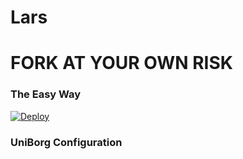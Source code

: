 
# Lars
# FORK AT YOUR OWN RISK


### The Easy Way
[![Deploy](https://www.herokucdn.com/deploy/button.svg)](https://dashboard.heroku.com/new?template=https://github.com/vok45/telethon_lars)


### UniBorg Configuration

